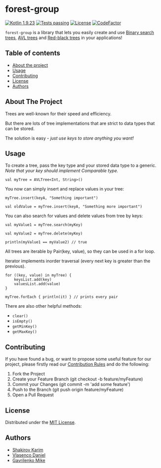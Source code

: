 # forest-group

[![Kotlin 1.9.23][kotlin_img]][kotlin_releases_url]
[![Tests passing][tests_passing_img]][tests_workflow_url]
[![License][license_img]][repo_license_url]
[![CodeFactor][codefactor_img]][codefactor_url]

`forest-group` is a library that lets you easily create and use [Binary search trees](https://en.wikipedia.org/wiki/Binary_search_tree), [AVL trees](https://en.wikipedia.org/wiki/AVL_tree) and [Red-black trees](https://en.wikipedia.org/wiki/Red%E2%80%93black_tree) in your applications!

## Table of contents

- [About the project](#about-the-project)
- [Usage](#usage)
- [Contributing](#contributing)
- [License](#license)
- [Authors](#authors)

## About The Project

Trees are well-known for their speed and efficiency.

But there are lots of tree implementations that are strict to data types that can be stored.

The solution is easy - *just use keys to store anything you want!*

## Usage

To create a tree, pass the key type and your stored data type to a generic. *Note that your key should implement Comparable type.*

```
val myTree = AVLTree<Int, String>()
```

You now can simply insert and replace values in your tree:

```
myTree.insert(keyA, "Something important")

val oldValue = myTree.insert(keyA, "Something more important")
```

You can also search for values and delete values from tree by keys:

```
val myValue1 = myTree.search(myKey)

val myValue2 = myTree.delete(myKey)

println(myValue1 == myValue2) // true
```

All trees are iterable by Pair(key, value), so they can be used in a for loop.

Iterator implements inorder traversal (every next key is greater than the previous).

```
for ((key, value) in myTree) {
    keysList.add(key)
    valuesList.add(value)
}

myTree.forEach { println(it) } // prints every pair
```

There are also other helpful methods:

- `clear()`
- `isEmpty()`
- `getMinKey()`
- `getMaxKey()`

## Contributing

If you have found a bug, or want to propose some useful feature for our project, please firstly read our [Contribution Rules][contribute_rules_url] and
do the following:
1. Fork the Project
2. Create your Feature Branch (git checkout -b feature/myFeature)
3. Commit your Changes (git commit -m 'add some feature')
4. Push to the Branch (git push origin feature/myFeature)
5. Open a Pull Request

## License

Distributed under the [MIT License][repo_license_url].

## Authors

- [Shakirov Karim](https://github.com/kar1mgh)
- [Vlasenco Daniel](https://github.com/spisladqo)
- [Gavrilenko Mike](https://github.com/qrutyy)

<!-- Image links -->

[kotlin_img]: https://img.shields.io/badge/Kotlin-%201.9.23-magenta
[tests_passing_img]: https://img.shields.io/badge/tests-Passing-green
[license_img]: https://img.shields.io/badge/license-MIT-blue
[codefactor_img]: https://www.codefactor.io/repository/github/spbu-coding-2023/trees-2/badge

<!-- Inner Links -->

[tests_workflow_url]: https://github.com/spbu-coding-2023/trees-2/actions/workflows/test.yml
[repo_license_url]: https://github.com/spbu-coding-2023/trees-2/blob/main/LICENSE.md
[contribute_rules_url]: https://github.com/spbu-coding-2023/trees-2/blob/main/CONTRIBUTING.md

<!-- Outer Links -->

[kotlin_releases_url]: https://kotlinlang.org/docs/releases.html#release-details
[codefactor_url]: https://www.codefactor.io/repository/github/spbu-coding-2023/trees-2
